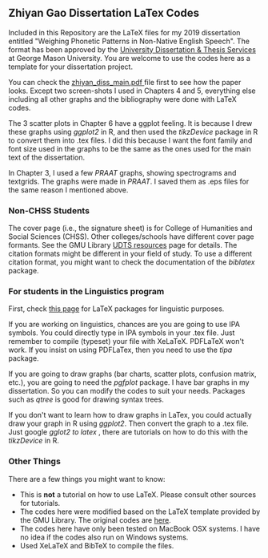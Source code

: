 ## Zhiyan Gao Dissertation LaTex Codes

Included in this Repository are the LaTeX files for my 2019 dissertation entitled "Weighing Phonetic Patterns in Non-Native English Speech". The format has been approved by the [University Dissertation & Thesis Services](https://library.gmu.edu/udts) at George Mason University. You are welcome to use the codes here as a template for your dissertation project.

You can check the [zhiyan_diss_main.pdf ](https://github.com/gaozhiyan/Dissertation_Files/blob/master/zhiyan_diss_latex/zhiyan_diss_main.pdf) file first to see how the paper looks. Except two screen-shots I used in Chapters 4 and 5, everything else including all other graphs and the bibliography were done with LaTeX codes. 

The 3 scatter plots in Chapter 6 have a ggplot feeling. It is because I drew these graphs using <em>ggplot2</em> in R, and then used the <em>tikzDevice</em> package in R to convert them into .tex files. I did this because I want the font family and font size used in the graphs to be the same as the ones used for the main text of the dissertation. 

In Chapter 3, I used a few <em>PRAAT</em> graphs, showing spectrograms and textgrids. The graphs were made in <em>PRAAT</em>. I saved them as .eps files for the same reason I mentioned above.

### Non-CHSS Students

The cover page (i.e., the signature sheet) is for College of Humanities and Social Sciences (CHSS). Other colleges/schools have different cover page formants. See the GMU Library [UDTS resources](https://library.gmu.edu/udts/resources) page for details. The citation formats might be different in your field of study. To use a different citation format, you might want to check the documentation of the <em>biblatex</em> package.

### For students in the Linguistics program

First, check [this page](https://en.wikibooks.org/wiki/LaTeX/Linguistics) for LaTeX packages for linguistic purposes.

If you are working on linguistics, chances are you are going to use IPA symbols. You could directly type in IPA symbols in your .tex file. Just remember to compile (typeset) your file with XeLaTeX. PDFLaTeX won't work. If you insist on using PDFLaTex, then you need to use the <em>tipa</em> package.

If you are going to draw graphs (bar charts, scatter plots, confusion matrix, etc.), you are going to need the <em>pgfplot</em> package. I have bar graphs in my dissertation. So you can modify the codes to suit your needs. Packages such as <em>qtree</em> is good for drawing syntax trees.

If you don't want to learn how to draw graphs in LaTex, you could actually draw your graph in R using <em>ggplot2</em>. Then convert the graph to a .tex file. Just google <em> gglot2 to latex </em>, there are tutorials on how to do this with the <em>tikzDevice</em> in R.

### Other Things

There are a few things you might want to know:

* This is **not** a tutorial on how to use LaTeX. Please consult other sources for tutorials. 
* The codes here were modified based on the LaTeX template provided by the GMU Library. The original codes are [here](https://library.gmu.edu/udts/resources#templates).
* The codes here have only been tested on MacBook OSX systems. I have no idea if the codes also run on Windows systems.
* Used XeLaTeX and BibTeX to compile the files.
